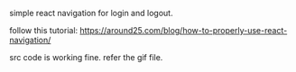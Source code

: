 simple react navigation for login and logout.

follow this tutorial: https://around25.com/blog/how-to-properly-use-react-navigation/

src code is working fine.
refer the gif file.
